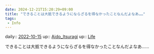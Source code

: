 ```yaml
---
date: 2024-12-21T15:20:29+09:00
title: "できることは大抵できるようにならざるを得なかったことなんだよなあ……"
tags:
 - Info
---
```


daily:: [2022-10-15](Daily_Note/2022-10-15.md)
up:: [Aido_Itsuragi](Bar/Novel/Nacaria/Aido_Itsuragi.md)
up:: [Life](Bar/Novel/Chaos/Life.md)

できることは大抵できるようにならざるを得なかったことなんだよなあ……
